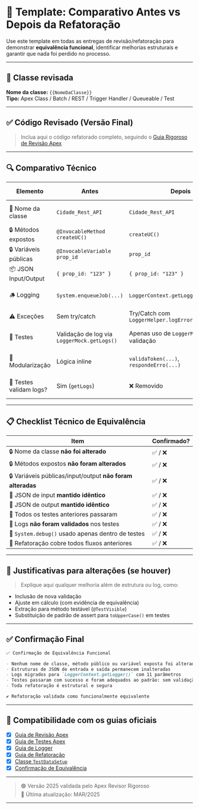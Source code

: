 # 🔁 Template: Comparativo Antes vs Depois da Refatoração

Use este template em todas as entregas de revisão/refatoração para demonstrar **equivalência funcional**, identificar melhorias estruturais e garantir que nada foi perdido no processo.

---

## 📄 Classe revisada

**Nome da classe:** `{{NomeDaClasse}}`  
**Tipo:** Apex Class / Batch / REST / Trigger Handler / Queueable / Test

---

## ✅ Código Revisado (Versão Final)

> Inclua aqui o código refatorado completo, seguindo o [Guia Rigoroso de Revisão Apex](https://bit.ly/GuiaApexRevisao)

---

## 🔍 Comparativo Técnico

| Elemento                  | Antes                                      | Depois                                     | Observação Técnica                        | Status   |
|---------------------------|---------------------------------------------|--------------------------------------------|--------------------------------------------|----------|
| 🎯 Nome da classe         | `Cidade_Rest_API`                          | `Cidade_Rest_API`                          | Mantido conforme regra                     | ✅        |
| 🔒 Métodos expostos       | `@InvocableMethod createUC()`             | `createUC()`                               | Sem alteração                              | ✅        |
| 🔒 Variáveis públicas     | `@InvocableVariable prop_id`              | `prop_id`                                  | Nome mantido                               | ✅        |
| 📦 JSON Input/Output      | `{ prop_id: "123" }`                       | `{ prop_id: "123" }`                       | Estrutura inalterada                       | ✅        |
| 🪵 Logging                | `System.enqueueJob(...)`                  | `LoggerContext.getLogger().log(...)`       | Atualizado para padrão Rigoroso            | ✅        |
| ⚠️ Exceções               | Sem try/catch                              | Try/Catch com `LoggerHelper.logError()`    | Tratamento seguro                          | ✅        |
| 🧪 Testes                 | Validação de log via `LoggerMock.getLogs()` | Apenas uso de `LoggerMock` sem validação  | Conforme guia (não testar logs)            | ✅        |
| 🧩 Modularização          | Lógica inline                              | `validaToken(...)`, `respondeErro(...)`    | Métodos auxiliares criados                 | ✅        |
| 🧪 Testes validam logs?    | Sim (`getLogs`)                           | ❌ Removido                                |logs não devem ser validados                 |✅       |

---

## 📋 Checklist Técnico de Equivalência

| Item                                                                 | Confirmado? |
|----------------------------------------------------------------------|-------------|
| 🔒 Nome da classe **não foi alterado**                               | ✅ / ❌      |
| 🔒 Métodos expostos **não foram alterados**                          | ✅ / ❌      |
| 🔒 Variáveis públicas/input/output **não foram alteradas**           | ✅ / ❌      |
| 🔄 JSON de input **mantido idêntico**                                | ✅ / ❌      |
| 🔄 JSON de output **mantido idêntico**                               | ✅ / ❌      |
| 🧪 Todos os testes anteriores passaram                               | ✅ / ❌      |
| 🧪 Logs **não foram validados** nos testes                           | ✅ / ❌      |
| 🐞 `System.debug()` usado apenas dentro de testes                    | ✅ / ❌      |
| 📄 Refatoração cobre todos fluxos anteriores                         | ✅ / ❌      |

---

## 🧠 Justificativas para alterações (se houver)

> Explique aqui qualquer melhoria além de estrutura ou log, como:
- Inclusão de nova validação
- Ajuste em cálculo (com evidência de equivalência)
- Extração para método testável (`@TestVisible`)
- Substituição de padrão de assert para `toUpperCase()` em testes

---

## ✅ Confirmação Final

```markdown
✅ Confirmação de Equivalência Funcional

- Nenhum nome de classe, método público ou variável exposta foi alterado
- Estruturas de JSON de entrada e saída permanecem inalteradas
- Logs migrados para `LoggerContext.getLogger()` com 11 parâmetros
- Testes passaram com sucesso e foram adequados ao padrão: sem validação de log
- Toda refatoração é estrutural e segura

✔️ Refatoração validada como funcionalmente equivalente
```

---

## 📎 Compatibilidade com os guias oficiais

- [x] [Guia de Revisão Apex](https://bit.ly/GuiaApexRevisao)
- [x] [Guia de Testes Apex](https://bit.ly/GuiaTestsApex)
- [x] [Guia de Logger](https://bit.ly/GuiaLoggerApex)
- [x] [Guia de Refatoração](https://bit.ly/ComparacaoApex)
- [x] [Classe `TestDataSetup`](https://bit.ly/TestDataSetup)
- [x] [Confirmação de Equivalência](https://bit.ly/ConfirmacaoApex)

---

> 🟢 Versão 2025 validada pelo Apex Revisor Rigoroso  
> 📅 Última atualização: MAR/2025

---
